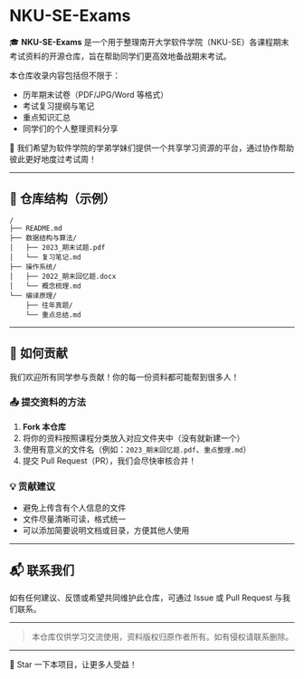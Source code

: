 # NKU-SE-Exams

🎓 **NKU-SE-Exams** 是一个用于整理南开大学软件学院（NKU-SE）各课程期末考试资料的开源仓库，旨在帮助同学们更高效地备战期末考试。

本仓库收录内容包括但不限于：
- 历年期末试卷（PDF/JPG/Word 等格式）
- 考试复习提纲与笔记
- 重点知识汇总
- 同学们的个人整理资料分享

📁 我们希望为软件学院的学弟学妹们提供一个共享学习资源的平台，通过协作帮助彼此更好地度过考试周！

---

## 🧾 仓库结构（示例）

```plaintext
/
├── README.md
├── 数据结构与算法/
│   ├── 2023_期末试题.pdf
│   └── 复习笔记.md
├── 操作系统/
│   ├── 2022_期末回忆题.docx
│   └── 概念梳理.md
└── 编译原理/
    ├── 往年真题/
    └── 重点总结.md
```

---

## 🙌 如何贡献

我们欢迎所有同学参与贡献！你的每一份资料都可能帮到很多人！

### 📤 提交资料的方法

1. **Fork 本仓库**
2. 将你的资料按照课程分类放入对应文件夹中（没有就新建一个）
3. 使用有意义的文件名（例如：`2023_期末回忆题.pdf`、`重点整理.md`）
4. 提交 Pull Request（PR），我们会尽快审核合并！

### 💡 贡献建议

- 避免上传含有个人信息的文件
- 文件尽量清晰可读，格式统一
- 可以添加简要说明文档或目录，方便其他人使用

---

## 📬 联系我们

如有任何建议、反馈或希望共同维护此仓库，可通过 Issue 或 Pull Request 与我们联系。

---

> 本仓库仅供学习交流使用，资料版权归原作者所有。如有侵权请联系删除。

---
🌟 Star 一下本项目，让更多人受益！
